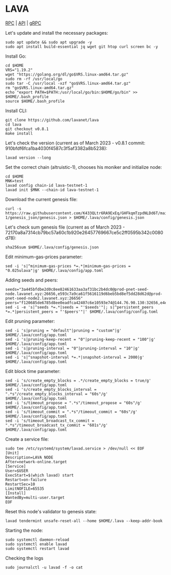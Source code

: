 # LAVA
[RPC](http://lava.srgts.xyz:23357) | [API](http://lava.srgts.xyz:3317) | [gRPC](http://lava.srgts.xyz:9391)

Let's update and install the necessary packages:
````
sudo apt update && sudo apt upgrade -y
sudo apt install build-essential jq wget git htop curl screen bc -y
````
Install Go:
````
cd $HOME
VRS="1.19.2"
wget "https://golang.org/dl/go$VRS.linux-amd64.tar.gz"
sudo rm -rf /usr/local/go
sudo tar -C /usr/local -xzf "go$VRS.linux-amd64.tar.gz"
rm "go$VRS.linux-amd64.tar.gz"
echo "export PATH=$PATH:/usr/local/go/bin:$HOME/go/bin" >> $HOME/.bash_profile
source $HOME/.bash_profile
````
Install CLI:
````
git clone https://github.com/lavanet/lava
cd lava
git checkout v0.8.1
make install
````
Let's check the version (current as of March 2023 - v0.8.1 commit: 910bfdf6fca1ba4030f4587c3f5af3382a8b5238):
````
lavad version --long
````
Set the correct chain (altruistic-1), chooses his moniker and initialize node:
````
cd $HOME
MNK=test
lavad config chain-id lava-testnet-1
lavad init $MNK --chain-id lava-testnet-1
````
Download the current genesis file:
````
curl -s https://raw.githubusercontent.com/K433QLtr6RA9ExEq/GHFkqmTzpdNLDd6T/main/testnet-1/genesis_json/genesis.json > $HOME/.lava/config/genesis.json
````
Let's check sum genesis file (current as of March 2023 - 72170a8a7314cb79bc57a60c1b920e26457769667ce5c2ff0595b342c0080d78):
````
sha256sum $HOME/.lava/config/genesis.json
````
Edit minimum-gas-prices parameter:
````
sed -i 's|^minimum-gas-prices *=.*|minimum-gas-prices = "0.025ulava"|g' $HOME/.lava/config/app.toml
````
Adding seeds and peers:
````
seeds="3a445bfdbe2d0c8ee82461633aa3af31bc2b4dc0@prod-pnet-seed-node.lavanet.xyz:26656,e593c7a9ca61f5616119d6beb5bd8ef5dd28d62d@prod-pnet-seed-node2.lavanet.xyz:26656"
peers="f120685de6785d8ee0eadfca42407c6e10593e74@144.76.90.130:32656,e4ebf07ed08ff8ee26a9a903d63ad34d1f59393e@95.217.35.186:56656,0561fed6e88f2167979e379436529861527d859d@65.109.92.148:61256,e4c705abed2f76830652799d2eb386a9b876daff@168.119.52.60:26656,d3a466c4892943059b6b361e63eb0665ead5c574@147.135.222.170:5567"
sed -i -e 's|^seeds *=.*|seeds = "'$seeds'"|; s|^persistent_peers *=.*|persistent_peers = "'$peers'"|' $HOME/.lava/config/config.toml
````
Edit pruning parameter:
````
sed -i 's|pruning = "default"|pruning = "custom"|g' $HOME/.lava/config/app.toml
sed -i 's|pruning-keep-recent = "0"|pruning-keep-recent = "100"|g' $HOME/.lava/config/app.toml
sed -i 's|pruning-interval = "0"|pruning-interval = "10"|g' $HOME/.lava/config/app.toml
sed -i 's|^snapshot-interval *=.*|snapshot-interval = 2000|g' $HOME/.lava/config/app.toml
````
Edit block time parameter:
````
sed -i 's/create_empty_blocks = .*/create_empty_blocks = true/g' $HOME/.lava/config/app.toml
sed -i 's/create_empty_blocks_interval = ".*s"/create_empty_blocks_interval = "60s"/g' $HOME/.lava/config/app.toml
sed -i 's/timeout_propose = ".*s"/timeout_propose = "60s"/g' $HOME/.lava/config/app.toml
sed -i 's/timeout_commit = ".*s"/timeout_commit = "60s"/g' $HOME/.lava/config/app.toml
sed -i 's/timeout_broadcast_tx_commit = ".*s"/timeout_broadcast_tx_commit = "601s"/g' $HOME/.lava/config/app.toml
````
Create a service file:
````
sudo tee /etc/systemd/system/lavad.service > /dev/null << EOF
[Unit]
Description=LAVA NODE
After=network-online.target
[Service]
User=$USER
ExecStart=$(which lavad) start
Restart=on-failure
RestartSec=10
LimitNOFILE=65535
[Install]
WantedBy=multi-user.target
EOF
````
Reset this node's validator to genesis state:
````
lavad tendermint unsafe-reset-all --home $HOME/.lava --keep-addr-book
````
Starting the node:
````
sudo systemctl daemon-reload
sudo systemctl enable lavad
sudo systemctl restart lavad
````
Checking the logs
````
sudo journalctl -u lavad -f -o cat
````
